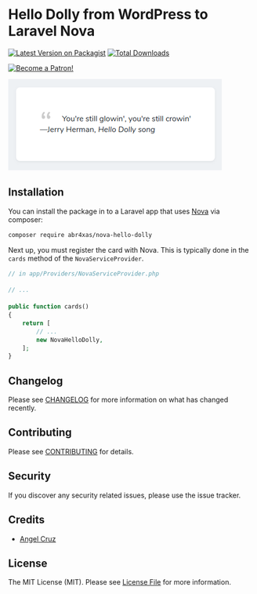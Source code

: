 

# Hello Dolly from WordPress to Laravel Nova

[![Latest Version on Packagist](https://img.shields.io/packagist/v/abr4xas/nova-hello-dolly.svg?style=flat-square)](https://packagist.org/packages/abr4xas/nova-hello-dolly)
[![Total Downloads](https://img.shields.io/packagist/dt/abr4xas/nova-hello-dolly.svg?style=flat-square)](https://packagist.org/packages/abr4xas/nova-hello-dolly)

[![Become a Patron!](https://img.shields.io/badge/become-a_patron!-red.svg?logo=patreon&style=flat)](https://www.patreon.com/bePatron?u=252896)



![](nova-hello-dolly.png)

## Installation

You can install the package in to a Laravel app that uses [Nova](https://nova.laravel.com) via composer:

```bash
composer require abr4xas/nova-hello-dolly
```

Next up, you must register the card with Nova. This is typically done in the `cards` method of the `NovaServiceProvider`.

```php
// in app/Providers/NovaServiceProvider.php

// ...

public function cards()
{
    return [
        // ...
        new NovaHelloDolly,
    ];
}
```

## Changelog

Please see [CHANGELOG](CHANGELOG.md) for more information on what has changed recently.

## Contributing

Please see [CONTRIBUTING](CONTRIBUTING.md) for details.

## Security

If you discover any security related issues, please use the issue tracker.

## Credits

- [Angel Cruz](https://github.com/abr4xas)

## License

The MIT License (MIT). Please see [License File](LICENSE.md) for more information.
